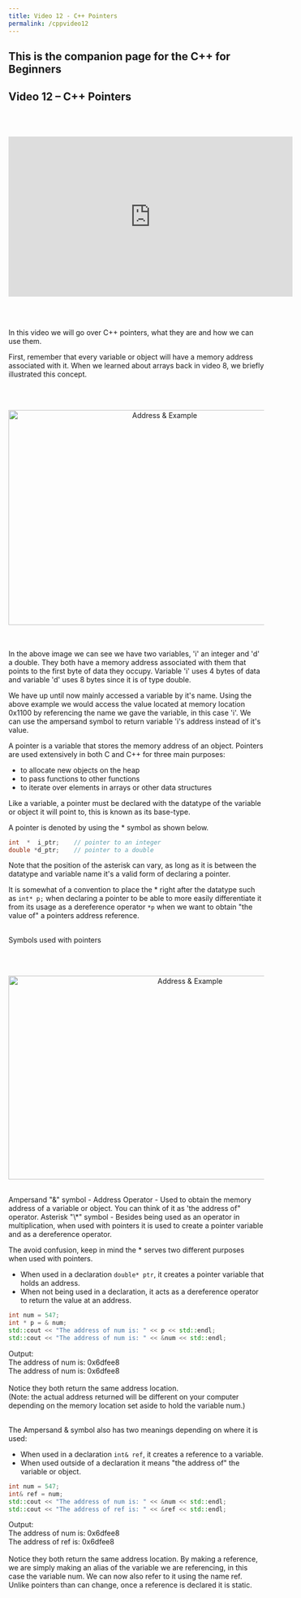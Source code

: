 ```yaml
---
title: Video 12 - C++ Pointers
permalink: /cppvideo12
---
```


## This is the companion page for the C++ for Beginners
## Video 12 – C++ Pointers
<br/><br/>
<p align="center">
  <iframe width="560" height="315" src="https://www.youtube.com/embed/i9UMcaMADTg" frameborder="0" allow="accelerometer; autoplay; encrypted-media; gyroscope; picture-in-picture" allowfullscreen></iframe>
</p>
<br/><br/>

In this video we will go over C++ pointers, what they are and how we can use them.

First, remember that every variable or object will have a memory address associated with it. When we learned about arrays back in video 8, we briefly illustrated this concept.

<br/><br/>
<p align="center">
<img width="600" height="423" src="images\videos\Cpp12\address01.jpg" title="Address & Example">
</p>
<br/><br/>
In the above image we can see we have two variables, 'i' an integer and 'd' a double. They both have a memory address associated with them that points to the first byte of data they occupy. Variable 'i' uses 4 bytes of data and variable 'd' uses 8 bytes since it is of type double.

We have up until now mainly accessed a variable by it's name. Using the above example we would access the value located at memory location 0x1100 by referencing the name we gave the variable, in this case 'i'. We can use the ampersand symbol to return variable 'i's address instead of it's value.

A pointer is a variable that stores the memory address of an object. Pointers are used extensively in both C and C++ for three main purposes:

- to allocate new objects on the heap  
- to pass functions to other functions  
- to iterate over elements in arrays or other data structures  

Like a variable, a pointer must be declared with the datatype of the variable or object it will point to, this is known as its base-type.

A pointer is denoted by using the * symbol as shown below.

```cpp
int  *  i_ptr;    // pointer to an integer
double *d_ptr;    // pointer to a double
```
Note that the position of the asterisk can vary, as long as it is between the datatype and variable name it's a valid form of declaring a pointer.

It is somewhat of a convention to place the * right after the datatype such as `int* p;` when declaring a pointer to be able to more easily differentiate it from its usage as a dereference operator `*p` when we want to obtain "the value of" a pointers address reference.
<br/><br/>

Symbols used with pointers

<br/><br/>
<p align="center">
<img width="700" height="401" src="images\videos\Cpp12\address04.jpg" title="Address & Example">
</p>

<br/>
Ampersand "&" symbol - Address Operator - Used to obtain the memory address of a variable or object. You can think of it as 'the address of" operator.
Asterisk "\*" symbol - Besides being used as an operator in multiplication, when used with pointers it is used to create a pointer variable and as a dereference operator.


The avoid confusion, keep in mind the * serves two different purposes when used with pointers.

- When used in a declaration `double* ptr`, it creates a pointer variable that holds an address.
- When not being used in a declaration, it acts as a dereference operator to return the value at an address.  


```cpp
int num = 547;
int * p = & num;
std::cout << "The address of num is: " << p << std::endl;
std::cout << "The address of num is: " << &num << std::endl;
```
Output: <br/>
The address of num is: 0x6dfee8 <br/>
The address of num is: 0x6dfee8 <br/><br/>
Notice they both return the same address location.<br/>
(Note: the actual address returned will be different on your computer depending on the memory location set aside to hold the variable num.)
<br/><br/>

The  Ampersand & symbol also has two meanings depending on where it is used:

- When used in a declaration `int& ref`, it creates a reference to a variable.
- When used outside of a declaration it means "the address of" the variable or object.

```cpp
int num = 547;
int& ref = num;
std::cout << "The address of num is: " << &num << std::endl;
std::cout << "The address of ref is: " << &ref << std::endl;
```
Output: <br/>
The address of num is: 0x6dfee8 <br/>
The address of ref is: 0x6dfee8 <br/><br/>
Notice they both return the same address location. By making a reference, we are simply making an alias of the variable we are referencing, in this case the variable num. We can now also refer to it using the name ref. Unlike pointers than can change, once a reference is declared it is static.

<br/><br/>
